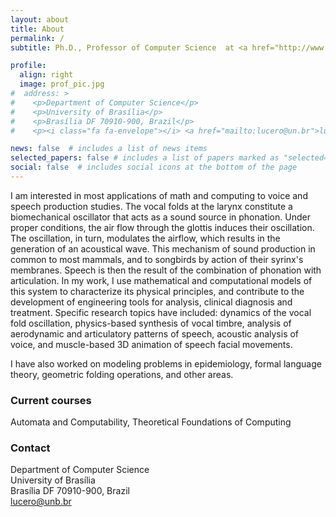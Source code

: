 ```yaml
---
layout: about
title: About
permalink: /
subtitle: Ph.D., Professor of Computer Science  at <a href="http://www.unb.br">University of Brasília</a> (Brazil)

profile:
  align: right
  image: prof_pic.jpg
#  address: >
#    <p>Department of Computer Science</p>  
#    <p>University of Brasília</p>  
#    <p>Brasília DF 70910-900, Brazil</p>  
#    <p><i class="fa fa-envelope"></i> <a href="mailto:lucero@un.br">lucero@unb.br</a></p>

news: false  # includes a list of news items
selected_papers: false # includes a list of papers marked as "selected={true}"
social: false  # includes social icons at the bottom of the page
---
```


I am interested in most applications of math and computing to voice and speech production studies. The vocal folds at the larynx constitute a biomechanical oscillator that acts as a sound source in phonation. Under proper conditions, the air flow through the glottis induces their oscillation. The oscillation, in turn, modulates the airflow, which results in the generation of an acoustical wave. This mechanism of sound production in common to most mammals, and to songbirds by action of their syrinx's membranes. Speech is then the result of the combination of phonation with articulation. In my work, I use mathematical and computational models of this system to characterize its physical principles, and contribute to the development of engineering tools for analysis, clinical diagnosis and treatment. Specific research topics have included: dynamics of the vocal fold oscillation, physics-based synthesis of vocal timbre, analysis of aerodynamic and articulatory patterns of speech, acoustic analysis of voice, and muscle-based 3D animation of speech facial movements.

I have also worked on modeling problems in epidemiology, formal language theory, geometric folding operations, and other areas. 

### Current courses

Automata and Computability, Theoretical Foundations of Computing

### Contact

Department of Computer Science  
University of Brasília  
Brasília DF 70910-900, Brazil  
<i class="fa fa-envelope"></i> <a href="mailto:lucero@un.br">lucero@unb.br</a>


